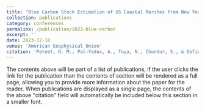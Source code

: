 ```yaml
---
title: "Blue Carbon Stock Estimation of US Coastal Marshes from New York to Georgia: How Much Do We Have to Lose?"
collection: publications
category: conferences
permalink: /publication/2023-blue-carbon
excerpt: ''
date: 2023-12-18
venue: 'American Geophysical Union'
citation: 'Peteet, D. M., Pal-Yadav, A., Tuya, N., Chundur, S., & Defino, C. (2023, December). Blue Carbon Stock Estimation of US Coastal Marshes from New York to Georgia: How Much Do We Have to Lose?. In 23rd Meeting of the American Geophysical Union (AGU) (No. AGU2023 B53B-03).'
---
```


The contents above will be part of a list of publications, if the user clicks the link for the publication than the contents of section will be rendered as a full page, allowing you to provide more information about the paper for the reader. When publications are displayed as a single page, the contents of the above "citation" field will automatically be included below this section in a smaller font.
